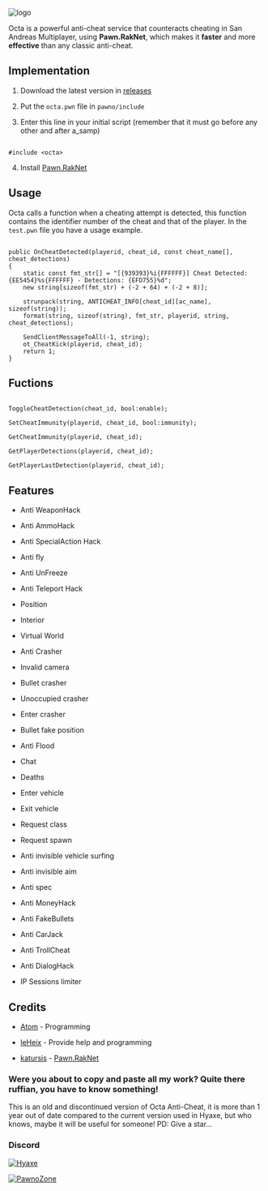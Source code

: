 ![logo](https://i.imgur.com/RwQNuf4.png)

  

Octa is a powerful anti-cheat service that counteracts cheating in San Andreas Multiplayer, using **Pawn.RakNet**, which makes it **faster** and more **effective** than any classic anti-cheat.

  
  

## Implementation

  

1. Download the latest version in [releases](https://github.com/RealAtom/octa-anticheat/releases)

2. Put the `octa.pwn` file in `pawno/include`

3. Enter this line in your initial script (remember that it must go before any other and after a_samp)

```pawn

#include <octa>

```

4. Install [Pawn.RakNet](https://github.com/urShadow/Pawn.RakNet/)

  

## Usage

Octa calls a function when a cheating attempt is detected, this function contains the identifier number of the cheat and that of the player. In the `test.pwn` file you have a usage example.

  

```pawn

public OnCheatDetected(playerid, cheat_id, const cheat_name[], cheat_detections)
{
	static const fmt_str[] = "[{939393}%i{FFFFFF}] Cheat Detected: {EE5454}%s{FFFFFF} - Detections: {EFD755}%d";
	new string[sizeof(fmt_str) + (-2 + 64) + (-2 + 8)];

	strunpack(string, ANTICHEAT_INFO[cheat_id][ac_name], sizeof(string));
	format(string, sizeof(string), fmt_str, playerid, string, cheat_detections);

	SendClientMessageToAll(-1, string);
	ot_CheatKick(playerid, cheat_id);
	return 1;
}

```

  

## Fuctions

```pawn

ToggleCheatDetection(cheat_id, bool:enable);

SetCheatImmunity(playerid, cheat_id, bool:immunity);

GetCheatImmunity(playerid, cheat_id);

GetPlayerDetections(playerid, cheat_id);

GetPlayerLastDetection(playerid, cheat_id);

```

  

## Features

* Anti WeaponHack

* Anti AmmoHack

* Anti SpecialAction Hack

* Anti fly

* Anti UnFreeze

* Anti Teleport Hack

- Position

- Interior

- Virtual World

* Anti Crasher

- Invalid camera

- Bullet crasher

- Unoccupied crasher

- Enter crasher

- Bullet fake position

* Anti Flood

- Chat

- Deaths

- Enter vehicle

- Exit vehicle

- Request class

- Request spawn

* Anti invisible vehicle surfing

* Anti invisible aim

* Anti spec

* Anti MoneyHack

* Anti FakeBullets

* Anti CarJack

* Anti TrollCheat

* Anti DialogHack

* IP Sessions limiter

  

## Credits

*  [Atom](https://github.com/RealAtom) - Programming

*  [leHeix](https://github.com/joseepe) - Provide help and programming

*  [katursis](https://github.com/katursis) - [Pawn.RakNet](https://github.com/katursis/Pawn.RakNet/)

### Were you about to copy and paste all my work? Quite there ruffian, you have to know something!
This is an old and discontinued version of Octa Anti-Cheat, it is more than 1 year out of date compared to the current version used in Hyaxe, but who knows, maybe it will be useful for someone! PD: Give a star...

### Discord

[![Hyaxe](https://discordapp.com/api/guilds/586980198910656521/embed.png?style=banner2)](https://www.hyaxe.com/discord)

[![PawnoZone](https://discordapp.com/api/guilds/670111078700810278/embed.png?style=banner2)](https://discord.gg/QZ6wyyM)